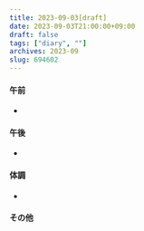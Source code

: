 ```yaml
---
title: 2023-09-03[draft]
date: 2023-09-03T21:00:00+09:00
draft: false
tags: ["diary", ""]
archives: 2023-09
slug: 694602
---
```

#### 午前
- 
#### 午後
- 
#### 体調
- 
#### その他